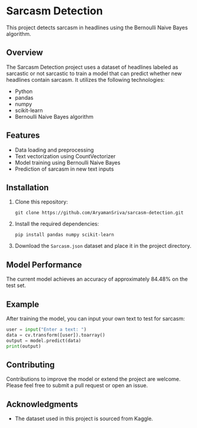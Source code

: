 # Sarcasm Detection

This project detects sarcasm in headlines using the Bernoulli Naive Bayes algorithm.

## Overview

The Sarcasm Detection project uses a dataset of headlines labeled as sarcastic or not sarcastic to train a model that can predict whether new headlines contain sarcasm. It utilizes the following technologies:

- Python
- pandas
- numpy
- scikit-learn
- Bernoulli Naive Bayes algorithm

## Features

- Data loading and preprocessing
- Text vectorization using CountVectorizer
- Model training using Bernoulli Naive Bayes
- Prediction of sarcasm in new text inputs

## Installation

1. Clone this repository:
   ```
   git clone https://github.com/AryamanSriva/sarcasm-detection.git
   ```

2. Install the required dependencies:
   ```
   pip install pandas numpy scikit-learn
   ```

3. Download the `Sarcasm.json` dataset and place it in the project directory.

## Model Performance

The current model achieves an accuracy of approximately 84.48% on the test set.

## Example

After training the model, you can input your own text to test for sarcasm:

```python
user = input("Enter a text: ")
data = cv.transform([user]).toarray()
output = model.predict(data)
print(output)
```

## Contributing

Contributions to improve the model or extend the project are welcome. Please feel free to submit a pull request or open an issue.

## Acknowledgments

- The dataset used in this project is sourced from Kaggle.
